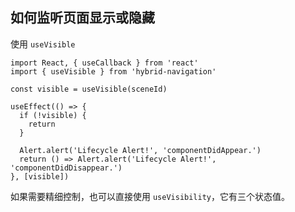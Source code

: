 ## 如何监听页面显示或隐藏

使用 `useVisible`

```tsx
import React, { useCallback } from 'react'
import { useVisible } from 'hybrid-navigation'

const visible = useVisible(sceneId)

useEffect(() => {
  if (!visible) {
    return
  }

  Alert.alert('Lifecycle Alert!', 'componentDidAppear.')
  return () => Alert.alert('Lifecycle Alert!', 'componentDidDisappear.')
}, [visible])
```

如果需要精细控制，也可以直接使用 `useVisibility`，它有三个状态值。
